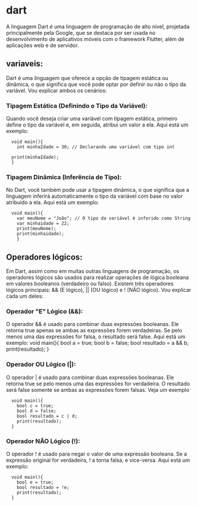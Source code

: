 # dart
A linguagem Dart é uma linguagem de programação de alto nível, projetada principalmente pela Google, que se destaca por ser usada no desenvolvimento de aplicativos móveis com o framework Flutter, além de aplicações web e de servidor. 

## variaveis:

Dart é uma linguagem que oferece a opção de tipagem estática ou dinâmica, o que significa que você pode optar por definir ou não o tipo da variável. Vou explicar ambos os cenários:

### Tipagem Estática (Definindo o Tipo da Variável):
  
Quando você deseja criar uma variável com tipagem estática, primeiro define o tipo da variável e, em seguida, atribui um valor a ela. Aqui está um exemplo:


      void main(){
        int minhaIdade = 30; // Declarando uma variável com tipo int
     
      print(minhaIdade);
      }


### Tipagem Dinâmica (Inferência de Tipo):
  
No Dart, você também pode usar a tipagem dinâmica, o que significa que a linguagem inferirá automaticamente o tipo da variável com base no valor atribuído a ela. Aqui está um exemplo:

      void main(){
        var meuNome = "João"; // O tipo da variável é inferido como String
        var minhaidade = 22;
        print(meuNome);
        print(minhaidade);
        }


## Operadores lógicos:

Em Dart, assim como em muitas outras linguagens de programação, os operadores lógicos são usados para realizar operações de lógica booleana em valores booleanos (verdadeiro ou falso). Existem três operadores lógicos principais: && (E lógico), || (OU lógico) e ! (NÃO lógico). Vou explicar cada um deles:

### Operador "E" Lógico (&&):

O operador && é usado para combinar duas expressões booleanas. Ele retorna true apenas se ambas as expressões forem verdadeiras. Se pelo menos uma das expressões for falsa, o resultado será false. Aqui está um exemplo:
        void main(){
          bool a = true;
          bool b = false;
          bool resultado = a && b;
          print(resultado);
        }

### Operador OU Lógico (|):

O operador | é usado para combinar duas expressões booleanas. Ele retorna true se pelo menos uma das expressões for verdadeira. O resultado será false somente se ambas as expressões forem falsas. Veja um exemplo

      void main(){
        bool c = true;
        bool d = false;
        bool resultado = c | d; 
        print(resultado);
      }

### Operador NÃO Lógico (!):

O operador ! é usado para negar o valor de uma expressão booleana. Se a expressão original for verdadeira, ! a torna falsa, e vice-versa. Aqui está um exemplo:

      void main(){
        bool e = true;
        bool resultado = !e;
        print(resultado); 
      }
